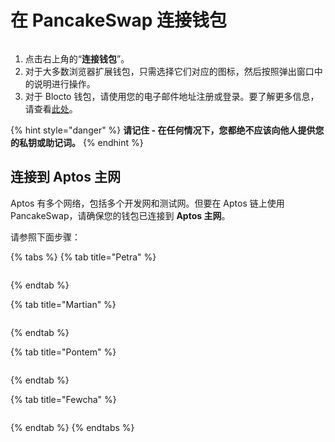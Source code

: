# 在 PancakeSwap 连接钱包

<figure><img src="../../.gitbook/assets/wallet-connection-aptos.png" alt=""><figcaption></figcaption></figure>

1. 点击右上角的“**连接钱包**”。
2. 对于大多数浏览器扩展钱包，只需选择它们对应的图标，然后按照弹出窗口中的说明进行操作。
3. 对于 Blocto 钱包，请使用您的电子邮件地址注册或登录。要了解更多信息，请查看[此处](chuang-jian-qian-bao.md)。

{% hint style="danger" %}
**请记住 - 在任何情况下，您都绝不应该向他人提供您的私钥或助记词。**
{% endhint %}

## 连接到 Aptos 主网&#x20;

Aptos 有多个网络，包括多个开发网和测试网。但要在 Aptos 链上使用 PancakeSwap，请确保您的钱包已连接到 **Aptos 主网**。&#x20;

请参照下面步骤：

{% tabs %}
{% tab title="Petra" %}
<figure><img src="../../.gitbook/assets/aptos-network-switching-petra.gif" alt=""><figcaption></figcaption></figure>
{% endtab %}

{% tab title="Martian" %}
<figure><img src="../../.gitbook/assets/aptos-network-switching-martian.gif" alt=""><figcaption></figcaption></figure>
{% endtab %}

{% tab title="Pontem" %}
<figure><img src="../../.gitbook/assets/aptos-network-switching-pontem.gif" alt=""><figcaption></figcaption></figure>
{% endtab %}

{% tab title="Fewcha" %}
<figure><img src="../../.gitbook/assets/aptos-network-switching-fewcha.gif" alt=""><figcaption></figcaption></figure>
{% endtab %}
{% endtabs %}
